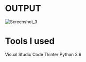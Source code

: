 # OUTPUT

![Screenshot_3](https://user-images.githubusercontent.com/64541739/153712414-eb9c3670-5495-4c13-8bd9-d25d1fd6cb2f.png)

# Tools I used 

Visual Studio Code
Tkinter
Python 3.9
